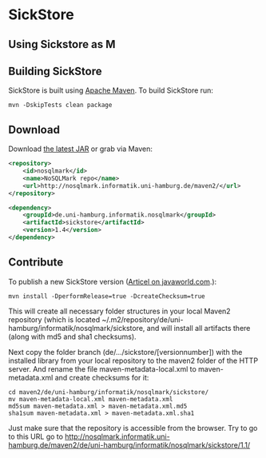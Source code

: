 SickStore
=========

## Using Sickstore as M

## Building SickStore

SickStore is built using [Apache Maven](http://maven.apache.org/).
To build SickStore run:

    mvn -DskipTests clean package


Download
--------
Download [the latest JAR](http://nosqlmark.informatik.uni-hamburg.de/nosqlmark/) or grab via Maven:

```xml
<repository>
    <id>nosqlmark</id>
    <name>NoSQLMark repo</name>
    <url>http://nosqlmark.informatik.uni-hamburg.de/maven2/</url>
</repository>
```

```xml
<dependency>
    <groupId>de.uni-hamburg.informatik.nosqlmark</groupId>
    <artifactId>sickstore</artifactId>
    <version>1.4</version>
</dependency>
```
    
Contribute
----------

To publish a new SickStore version ([Articel on javaworld.com](http://www.javaworld.com/article/2073230/maven-repository-in-three-steps.html).):

    mvn install -DperformRelease=true -DcreateChecksum=true
        
This will create all necessary folder structures in your local Maven2 repository 
(which is located ~/.m2/repository/de/uni-hamburg/informatik/nosqlmark/sickstore, and will install all artifacts there (along with md5 and sha1 checksums). 

Next copy the folder branch (de/.../sickstore/[versionnumber])  with the installed library from your local repository to the maven2 folder of the HTTP server.
And rename the file maven-metadata-local.xml to maven-metadata.xml and create checksums for it: 

    cd maven2/de/uni-hamburg/informatik/nosqlmark/sickstore/
    mv maven-metadata-local.xml maven-metadata.xml
    md5sum maven-metadata.xml > maven-metadata.xml.md5
    sha1sum maven-metadata.xml > maven-metadata.xml.sha1
    
Just make sure that the repository is accessible from the browser. Try to go to this URL go to http://nosqlmark.informatik.uni-hamburg.de/maven2/de/uni-hamburg/informatik/nosqlmark/sickstore/1.1/
    